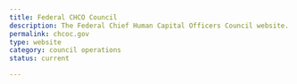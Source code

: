 ```yaml
---
title: Federal CHCO Council
description: The Federal Chief Human Capital Officers Council website.
permalink: chcoc.gov
type: website
category: council operations
status: current

---
```

